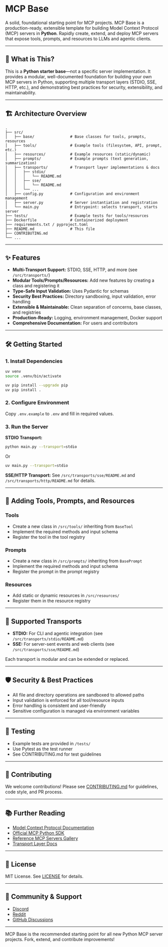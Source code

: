# MCP Base

A solid, foundational starting point for MCP projects. MCP Base is a production-ready, extensible template for building Model Context Protocol (MCP) servers in **Python**. Rapidly create, extend, and deploy MCP servers that expose tools, prompts, and resources to LLMs and agentic clients.

---

## 🚀 What is This?

This is a **Python starter base**—not a specific server implementation. It provides a modular, well-documented foundation for building your own MCP servers in Python, supporting multiple transport layers (STDIO, SSE, HTTP, etc.), and demonstrating best practices for security, extensibility, and maintainability.

---

## 🏗️ Architecture Overview

```
.
├── src/
│   ├── base/                # Base classes for tools, prompts, resources
│   ├── tools/               # Example tools (filesystem, API, prompt, etc.)
│   ├── resources/           # Example resources (static/dynamic)
│   ├── prompts/             # Example prompts (text generation, summarization)
│   ├── transports/          # Transport layer implementations & docs
│   │   ├── stdio/
│   │   │   └── README.md
│   │   ├── sse/
│   │   │   └── README.md
│   │   └── ...
│   ├── config.py            # Configuration and environment management
│   ├── server.py            # Server instantiation and registration
│   └── main.py              # Entrypoint: selects transport, starts server
├── tests/                   # Example tests for tools/resources
├── Dockerfile               # Containerized deployment
├── requirements.txt / pyproject.toml
├── README.md                # This file
├── CONTRIBUTING.md
└── ...
```

---

## ✨ Features

- **Multi-Transport Support:** STDIO, SSE, HTTP, and more (see `/src/transports/`)
- **Modular Tools/Prompts/Resources:** Add new features by creating a class and registering it
- **Type-Safe Input Validation:** Uses Pydantic for schemas
- **Security Best Practices:** Directory sandboxing, input validation, error handling
- **Extensible & Maintainable:** Clean separation of concerns, base classes, and registries
- **Production-Ready:** Logging, environment management, Docker support
- **Comprehensive Documentation:** For users and contributors

---

## 🛠️ Getting Started

### 1. Install Dependencies

```bash
uv venv
source .venv/bin/activate

uv pip install --upgrade pip
uv pip install .
```

### 2. Configure Environment

Copy `.env.example` to `.env` and fill in required values.

### 3. Run the Server

**STDIO Transport:**
```bash
python main.py --transport=stdio
```
Or
```bash
uv main.py --transport=stdio
```

**SSE/HTTP Transport:**
See `/src/transports/sse/README.md` and `/src/transports/http/README.md` for details.

---

## 🧩 Adding Tools, Prompts, and Resources

### Tools

- Create a new class in `/src/tools/` inheriting from `BaseTool`
- Implement the required methods and input schema
- Register the tool in the tool registry

### Prompts

- Create a new class in `/src/prompts/` inheriting from `BasePrompt`
- Implement the required methods and input schema
- Register the prompt in the prompt registry

### Resources

- Add static or dynamic resources in `/src/resources/`
- Register them in the resource registry

---

## 🔌 Supported Transports

- **STDIO:** For CLI and agentic integration (see `/src/transports/stdio/README.md`)
- **SSE:** For server-sent events and web clients (see `/src/transports/sse/README.md`)

Each transport is modular and can be extended or replaced.

---

## 🛡️ Security & Best Practices

- All file and directory operations are sandboxed to allowed paths
- Input validation is enforced for all tool/resource inputs
- Error handling is consistent and user-friendly
- Sensitive configuration is managed via environment variables

---

## 🧪 Testing

- Example tests are provided in `/tests/`
- Use Pytest as the test runner
- See CONTRIBUTING.md for test guidelines

---

## 🤝 Contributing

We welcome contributions! Please see [CONTRIBUTING.md](CONTRIBUTING.md) for guidelines, code style, and PR process.

---

## 📚 Further Reading

- [Model Context Protocol Documentation](https://modelcontextprotocol.io/introduction)
- [Official MCP Python SDK](https://github.com/modelcontextprotocol/python-sdk)
- [Reference MCP Servers Gallery](https://github.com/modelcontextprotocol/servers)
- [Transport Layer Docs](/src/transports/)

---

## 📝 License

MIT License. See [LICENSE](LICENSE) for details.

---

## 💬 Community & Support

- [Discord](https://discord.gg/jHEGxQu2a5)
- [Reddit](https://www.reddit.com/r/modelcontextprotocol)
- [GitHub Discussions](https://github.com/orgs/modelcontextprotocol/discussions)

---

MCP Base is the recommended starting point for all new Python MCP server projects. Fork, extend, and contribute improvements!
